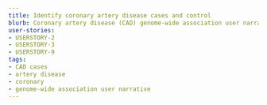 ```yaml
---
title: Identify coronary artery disease cases and control
blurb: Coronary artery disease (CAD) genome-wide association user narrative
user-stories:
- USERSTORY-2
- USERSTORY-3
- USERSTORY-9
tags:
- CAD cases
- artery disease
- coronary
- genome-wide association user narrative
---
```

